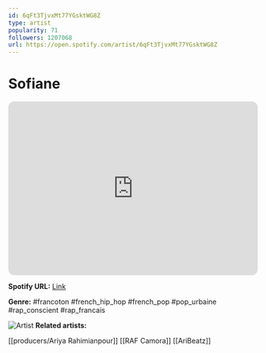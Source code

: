 ```yaml
---
id: 6qFt3TjvxMt77YGsktWG8Z
type: artist
popularity: 71
followers: 1207068
url: https://open.spotify.com/artist/6qFt3TjvxMt77YGsktWG8Z
---
```

# Sofiane

<iframe style="border-radius:12px" src="https://open.spotify.com/embed/artist/6qFt3TjvxMt77YGsktWG8Z" width="100%" height="352" frameBorder="0" allowfullscreen="" allow="autoplay; clipboard-write; encrypted-media; fullscreen; picture-in-picture" loading="lazy"></iframe>

**Spotify URL:** [Link](https://open.spotify.com/artist/6qFt3TjvxMt77YGsktWG8Z)

**Genre:**  #francoton #french_hip_hop #french_pop #pop_urbaine #rap_conscient #rap_francais

![Artist](https://i.scdn.co/image/ab6761610000e5eb4d63230bd8fcbc83851c678f)
**Related artists:**

[[producers/Ariya Rahimianpour]]
[[RAF Camora]]
[[AriBeatz]]
